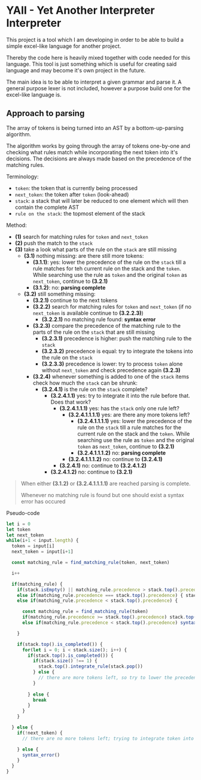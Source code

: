 # YAII - Yet Another Interpreter Interpreter

This project is a tool which I am developing in order to be able to build a simple excel-like language for another project.

Thereby the code here is heavily mixed together with code needed for this language. This tool is just something which is useful for creating said language and may become it's own project in the future.

The main idea is to be able to interpret a given grammar and parse it. A general purpose lexer is not included, however a purpose build one for the excel-like language is.


## Approach to parsing

The array of tokens is being turned into an AST by a bottom-up-parsing algorithm.

The algorithm works by going through the array of tokens one-by-one and checking what rules match while incorporating the next token into it's decisions. The decisions are always made based on the precedence of the matching rules.

Terminology:
- `token`: the token that is currently being processed
- `next_token`: the token after `token` (look-ahead)
- `stack`: a stack that will later be reduced to one element which will then contain the complete AST
- `rule on the stack`: the topmost element of the stack

Method:
- **(1)** search for matching rules for `token` and `next_token`
- **(2)** push the match to the `stack`
- **(3)** take a look what parts of the rule on the `stack` are still missing
  - **(3.1)** nothing missing: are there still more tokens:
    - **(3.1.1)**: yes: lower the precedence of the rule on the `stack` till a rule matches for teh current rule on the stack and the `token`. While searching use the rule as `token` and the original `token` as `next_token`, continue to **(3.2.1)**
    - **(3.1.2)**: no: **parsing complete**
  - **(3.2)** still something missing:
    - **(3.2.1)** continue to the next tokens
    - **(3.2.2)** search for matching rules for `token` and `next_token` (if no `next_token` is available continue to **(3.2.2.3)**)
      - **(3.2.2.1)** no matching rule found: **syntax error**
    - **(3.2.3)** compare the precedence of the matching rule to the parts of the rule on the `stack` that are still missing
      - **(3.2.3.1)** precedence is higher: push the matching rule to the `stack`
      - **(3.2.3.2)** precedence is equal: try to integrate the tokens into the rule on the `stack`
      - **(3.2.3.3)** precedence is lower: try to process `token` alone without `next_token` and check precedence again **(3.2.3)**
    - **(3.2.4)** whenever something is added to one of the `stack` items check how much the `stack` can be shrunk:
      - **(3.2.4.1)** is the rule on the `stack` complete?
        - **(3.2.4.1.1)** yes: try to integrate it into the rule before that. Does that work?
          - **(3.2.4.1.1.1)** yes: has the `stack` only one rule left?
            - **(3.2.4.1.1.1.1)** yes: are there any more tokens left?
              - **(3.2.4.1.1.1.1)** yes: lower the precedence of the rule on the `stack` till a rule matches for the current rule on the stack and the `token`. While searching use the rule as `token` and the original `token` as `next_token`, continue to **(3.2.1)**
              - **(3.2.4.1.1.1.2)** no: **parsing complete**
            - **(3.2.4.1.1.1.2)** no: continue to **(3.2.4.1)**
          - **(3.2.4.1)** no: continue to **(3.2.4.1.2)**
        - **(3.2.4.1.2)** no: continue to **(3.2.1)**

> When either **(3.1.2)** or **(3.2.4.1.1.1.1)** are reached parsing is complete.
> 
> Whenever no matching rule is found but one should exist a syntax error has occured

Pseudo-code

```js
let i = 0
let token
let next_token
while(i+1 < input.length) {
  token = input[i]
  next_token = input[i+1]

  const matching_rule = find_matching_rule(token, next_token)

  i++

  if(matching_rule) {
    if(stack.isEmpty() || matching_rule.precedence > stack.top().precedence) { stack.push(matching_rule); i++ }
    else if(matching_rule.precedence === stack.top().precedence) { stack.top().integrate_rule(matching_rule); i++ }
    else if(matching_rule.precedence < stack.top().precedence) {

      const matching_rule = find_matching_rule(token)
      if(matching_rule.precedence >= stack.top().precedence) stack.top().integrate_rule(matching_rule)
      else if(matching_rule.precedence < stack.top().precedence) syntax_error()

    }

    if(stack.top().is_completed()) {
      for(let i = 0; i < stack.size(); i++) {
        if(stack.top().is_completed()) {
          if(stack.size() !== 1) {
            stack.top().integrate_rule(stack.pop())
          } else {
            // there are more tokens left, so try to lower the precedence of the last rule on the stack and try finding a match
          }
          
        } else {
          break
        }
      }
    }

  } else {
    if(!next_token) {
      // there are no more tokens left; trying to integrate token into the stack

    } else {
      syntax_error()
    }
  }
}
```